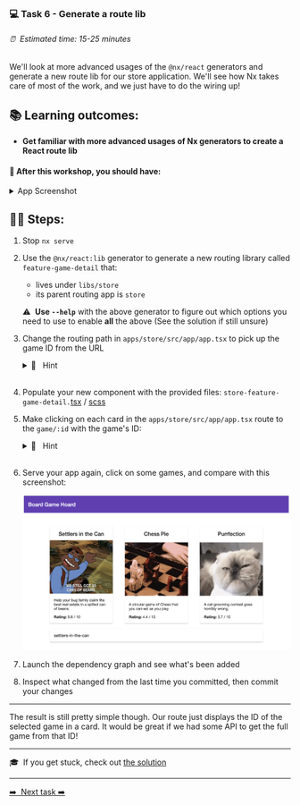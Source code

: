 ### 💻 Task 6 - Generate a route lib

###### ⏰ &nbsp;Estimated time: 15-25 minutes

We'll look at more advanced usages of the `@nx/react` generators and generate a new route lib for our store application. We'll see how Nx takes care of most of the work, and we just have to do the wiring up!

## 📚 Learning outcomes:

- **Get familiar with more advanced usages of Nx generators to create a React route lib**

#### 📲 After this workshop, you should have:

<details>
  <summary>App Screenshot</summary>
  <img src="../assets/lab6_screenshot.png" width="500" alt="screenshot of lab6 result">
</details>

## 🏋️‍♀️ Steps:

1. Stop `nx serve`
   <br />

2. Use the `@nx/react:lib` generator to generate a new routing library called `feature-game-detail` that:

   - lives under `libs/store`
   - its parent routing app is `store`

   ⚠️&nbsp;&nbsp;**Use `--help`** with the above generator to figure out which options you need to use to enable **all** the above (See the solution if still unsure)
   <br />

3. Change the routing path in `apps/store/src/app/app.tsx` to pick up the game ID from the URL

    <details>
    <summary>🐳 &nbsp;&nbsp;Hint</summary>

   ```ts
   // replace routes block with
   <Routes>
     <Route path="/game/:id" element={<StoreFeatureGameDetail />} />;
   </Routes>
   ```

    </details><br />

4. Populate your new component with the provided files: `store-feature-game-detail.`[tsx](../../examples/task6/libs/store/feature-game-detail/src/lib/store-feature-game-detail/store-feature-game-detail.tsx) / [scss](../../examples/task6/libs/store/feature-game-detail/src/lib/store-feature-game-detail/store-feature-game-detail.module.scss)
   <br />

5. Make clicking on each card in the `apps/store/src/app/app.tsx` route to the `game/:id` with the game's ID:

   <details>
   <summary>🐳 &nbsp;&nbsp;Hint</summary>

   ```tss
     // add a Link around the card element
     <Link to={`/game/${x.id}`} key={x.id}>
      <Card ...>
     </Link>
   ```

    </details><br />

6. Serve your app again, click on some games, and compare with this screenshot:

   <img src="../assets/lab6_screenshot.png" width="500" alt="screenshot of lab6 result"><br />

7. Launch the dependency graph and see what's been added
   <br />

8. Inspect what changed from the last time you committed, then commit your changes
   <br />

---

The result is still pretty simple though. Our route just displays the ID of the selected game in a card. It would be great if we had some API to get the full game from that ID!

---

🎓&nbsp;&nbsp;If you get stuck, check out [the solution](SOLUTION.md)

---

[➡️ &nbsp;Next task ➡️](../task07/7-TASK.md)
